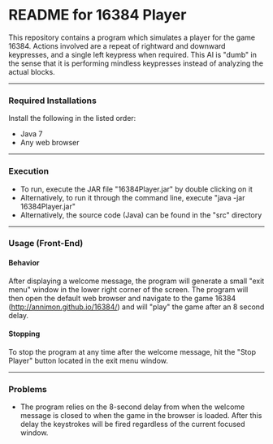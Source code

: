 # README for 16384 Player
This repository contains a program which simulates a player for the game 16384.  Actions involved are a repeat of rightward and downward keypresses, and a single left keypress when required. This AI is "dumb" in the sense that it is performing mindless keypresses instead of analyzing the actual blocks.

-----------------------
### Required Installations
Install the following in the listed order:
*   Java 7
*   Any web browser

-----------------------
### Execution
*   To run, execute the JAR file "16384Player.jar" by double clicking on it
*   Alternatively, to run it through the command line, execute "java -jar 16384Player.jar"
*   Alternatively, the source code (Java) can be found in the "src" directory

-----------------------
### Usage (Front-End)
#### Behavior
After displaying a welcome message, the program will generate a small "exit menu" window
in the lower right corner of the screen.  The program will then open the default web
browser and navigate to the game 16384 (http://annimon.github.io/16384/) and will "play"
the game after an 8 second delay.

#### Stopping
To stop the program at any time after the welcome message, hit the "Stop Player" button
located in the exit menu window.

-----------------------
### Problems
*   The program relies on the 8-second delay from when the welcome message is closed to when
the game in the browser is loaded.  After this delay the keystrokes will be fired regardless
of the current focused window.
